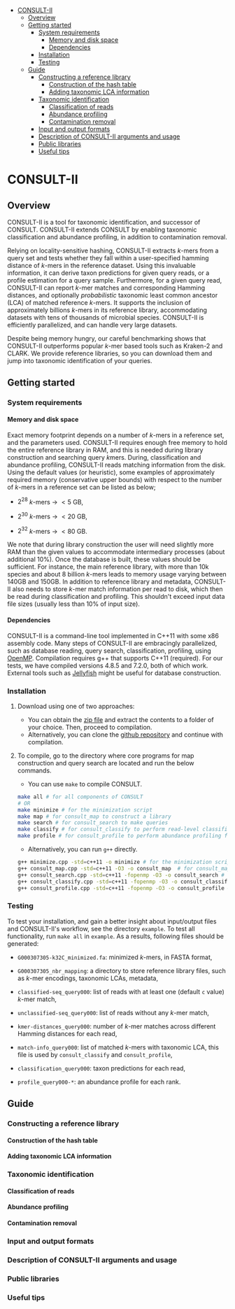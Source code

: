 <!-- vim-markdown-toc GFM -->

* [CONSULT-II](#consult-ii)
    * [Overview](#overview)
    * [Getting started](#getting-started)
        * [System requirements](#system-requirements)
            * [Memory and disk space](#memory-and-disk-space)
            * [Dependencies](#dependencies)
        * [Installation](#installation)
        * [Testing](#testing)
    * [Guide](#guide)
        * [Constructing a reference library](#constructing-a-reference-library)
            * [Construction of the hash table](#construction-of-the-hash-table)
            * [Adding taxonomic LCA information](#adding-taxonomic-lca-information)
        * [Taxonomic identification](#taxonomic-identification)
            * [Classification of reads](#classification-of-reads)
            * [Abundance profiling](#abundance-profiling)
            * [Contamination removal](#contamination-removal)
        * [Input and output formats](#input-and-output-formats)
        * [Description of CONSULT-II arguments and usage](#description-of-consult-ii-arguments-and-usage)
        * [Public libraries](#public-libraries)
        * [Useful tips](#useful-tips)

<!-- vim-markdown-toc -->
# CONSULT-II
## Overview
CONSULT-II is a tool for taxonomic identification, and successor of CONSULT.
CONSULT-II extends CONSULT by enabling taxonomic classification and abundance profiling, in addition to contamination removal.

Relying on locality-sensitive hashing, CONSULT-II extracts *k*-mers from a query set and tests whether they fall within a user-specified hamming distance of *k*-mers in the reference dataset.
Using this invaluable information, it can derive taxon predictions for given query reads, or a profile estimation for a query sample.
Furthermore, for a given query read, CONSULT-II can report *k*-mer matches and corresponding Hamming distances, and optionally *probabilistic* taxonomic least common ancestor (LCA) of matched reference *k*-mers.
It supports the inclusion of approximately billions *k*-mers in its reference library, accommodating datasets with tens of thousands of microbial species.
CONSULT-II is efficiently parallelized, and can handle very large datasets.

Despite being memory hungry, our careful benchmarking shows that CONSULT-II outperforms popular *k*-mer based tools such as Kraken-2 and CLARK.
We provide reference libraries, so you can download them and jump into taxonomic identification of your queries.

## Getting started
### System requirements
#### Memory and disk space
Exact memory footprint depends on a number of *k*-mers in a reference set, and the parameters used.
CONSULT-II requires enough free memory to hold the entire reference library in RAM, and this is needed during library construction and searching query *k*mers.
During, classification and abundance profiling, CONSULT-II reads matching information from the disk.
Using the default values (or heuristic), some examples of approximately required memory (conservative upper bounds) with respect to the number of *k*-mers in a reference set can be listed as below;

* $2^{28}$ *k*-mers $\rightarrow$ $<5$ GB,

* $2^{30}$ *k*-mers $\rightarrow$ $<20$ GB,

* $2^{32}$ *k*-mers $\rightarrow$ $<80$ GB.

We note that during library construction the user will need slightly more RAM than the given values to accommodate intermediary processes (about additional 10\%).
Once the database is built, these values should be sufficient.
For instance, the main reference library, with more than 10k species and about 8 billion *k*-mers leads to memory usage varying between 140GB and 150GB.
In addition to reference library and metadata, CONSULT-II also needs to store *k*-mer match information per read to disk, which then be read during classification and profiling.
This shouldn't exceed input data file sizes (usually less than 10\% of input size).

#### Dependencies
CONSULT-II is a command-line tool implemented in C++11 with some x86 assembly code.
Many steps of CONSULT-II are embracingly parallelized, such as database reading, query search, classification, profiling, using [OpenMP](https://www.openmp.org).
Compilation requires g++ that supports C++11 (required).
For our tests, we have compiled versions 4.8.5 and 7.2.0, both of which work.
External tools such as [Jellyfish](http://www.genome.umd.edu/jellyfish.html) might be useful for database construction.

### Installation
1. Download using one of two approaches:
    - You can obtain the [zip file](https://github.com/noraracht/CONSULT/archive/main.zip) and extract the contents to a folder of your choice.
    Then, proceed to compilation.
    - Alternatively, you can clone the [github repository](https://github.com/noraracht/CONSULT.git) and continue with compilation.

2. To compile, go to the directory where core programs for map construction and query search are located and run the below commands.
    * You can use ``make`` to compile CONSULT.
    ```bash
    make all # for all components of CONSULT
    # OR
    make minimize # for the minimization script
    make map # for consult_map to construct a library
    make search # for consult_search to make queries
	make classify # for consult_classify to perform read-level classification from match info
	make profile # for consult_profile to perform abundance profiling from match info
    ```
    * Alternatively, you can run ``g++`` directly.
    ```bash
    g++ minimize.cpp -std=c++11 -o minimize # for the minimization script
    g++ consult_map.cpp -std=c++11 -O3 -o consult_map  # for consult_map to construct a library
    g++ consult_search.cpp -std=c++11 -fopenmp -O3 -o consult_search # for consult_search to make queries
	g++ consult_classify.cpp -std=c++11 -fopenmp -O3 -o consult_classify # for consult_classify to perform read-level classification from match info
	g++ consult_profile.cpp -std=c++11 -fopenmp -O3 -o consult_profile # for consult_profile to perform abundance profiling from match info
    ```

### Testing
To test your installation, and gain a better insight about input/output files and CONSULT-II's workflow, see the directory `example`.
To test all functionality, run `make all` in `example`.
As a results, following files should be generated:

- `G000307305-k32C_minimized.fa`: minimized *k*-mers, in FASTA format,

- `G000307305_nbr_mapping`: a directory to store reference library files, such as *k*-mer encodings, taxonomic LCAs, metadata,

- `classified-seq_query000`: list of reads with at least one (default `c` value) *k*-mer match,

- `unclassified-seq_query000`: list of reads without any *k*-mer match,

- `kmer-distances_query000`: number of *k*-mer matches across different Hamming distances for each read,

- `match-info_query000`: list of matched *k*-mers with taxonomic LCA, this file is used by `consult_classify` and `consult_profile`,

- `classification_query000`: taxon predictions for each read,

- `profile_query000-*`: an abundance profile for each rank.


## Guide

### Constructing a reference library
#### Construction of the hash table

#### Adding taxonomic LCA information

### Taxonomic identification
#### Classification of reads

#### Abundance profiling

#### Contamination removal

### Input and output formats

### Description of CONSULT-II arguments and usage

### Public libraries

### Useful tips
